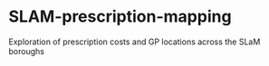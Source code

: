 # SLAM-prescription-mapping
Exploration of prescription costs and GP locations across the SLaM boroughs
